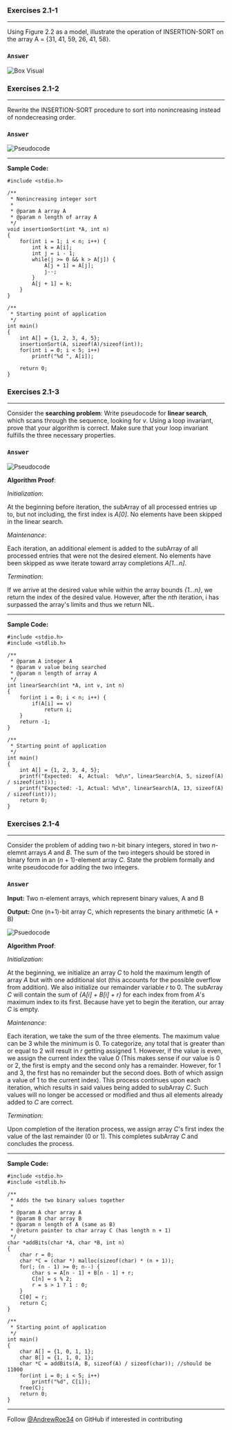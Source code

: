 ### Exercises 2.1-1
***
Using Figure 2.2 as a model, illustrate the operation of INSERTION-SORT on the array A = {31, 41, 59, 26, 41, 58}.

### `Answer`
![Box Visual](https://github.com/AndrewRoe34/CLRS-Solutions/blob/main/C02-Getting-Started/img/insertsort-box.png)

### Exercises 2.1-2
***
Rewrite the INSERTION-SORT procedure to sort into nonincreasing instead of nondecreasing order.

### `Answer`
![Pseudocode](https://github.com/AndrewRoe34/CLRS-Solutions/blob/main/C02-Getting-Started/img/insertsort-perf.png)

***
**Sample Code:**

```
#include <stdio.h>

/**
 * Nonincreasing integer sort
 *
 * @param A array A
 * @param n length of array A
 */
void insertionSort(int *A, int n)
{
    for(int i = 1; i < n; i++) {
        int k = A[i];
        int j = i - 1;
        while(j >= 0 && k > A[j]) {
            A[j + 1] = A[j];
            j--;
        }
        A[j + 1] = k;
    }
}

/**
 * Starting point of application
 */
int main()
{
    int A[] = {1, 2, 3, 4, 5};
    insertionSort(A, sizeof(A)/sizeof(int));
    for(int i = 0; i < 5; i++)
        printf("%d ", A[i]);

    return 0;
}
```

### Exercises 2.1-3
***
Consider the **searching problem**:
<insert image>
Write pseudocode for **linear search**, which scans through the sequence, looking for *v*. Using a loop invariant, prove that your algorithm is correct. Make sure that your loop invariant fulfills the three necessary properties.

### `Answer`
![Pseudocode](https://github.com/AndrewRoe34/CLRS-Solutions/blob/main/C02-Getting-Started/img/linear-search.png)

**Algorithm Proof**:

*Initialization*:
  
At the beginning before iteration, the subArray of all processed entries up to, but not including, the first index is *A[0]*. No elements have been skipped in the linear search.

*Maintenance*:

Each iteration, an additional element is added to the subArray of all processed entries that were not the desired element. No elements have been skipped as wwe iterate toward array completions *A[1...n]*.
  
*Termination*:

If we arrive at the desired value while within the array bounds *{1...n}*, we return the index of the desired value. However, after the *nth* iteration, i has surpassed the array's limits and thus we return NIL.

***
**Sample Code:**

```
#include <stdio.h>
#include <stdlib.h>

/**
 * @param A integer A
 * @param v value being searched
 * @param n length of array A
 */
int linearSearch(int *A, int v, int n)
{
    for(int i = 0; i < n; i++) {
        if(A[i] == v)
            return i;
    }
    return -1;
}

/**
 * Starting point of application
 */
int main()
{
    int A[] = {1, 2, 3, 4, 5};
    printf("Expected:  4, Actual:  %d\n", linearSearch(A, 5, sizeof(A) / sizeof(int)));
    printf("Expected: -1, Actual: %d\n", linearSearch(A, 13, sizeof(A) / sizeof(int)));
    return 0;
}
```
  
### Exercises 2.1-4
***
Consider the problem of adding two *n*-bit binary integers, stored in two *n*-elemnt arrays *A* and *B*. The sum of the two integers should be stored in binary form in an (*n* + 1)-element array *C*. State the problem formally and write pseudocode for adding the two integers.

### `Answer`

**Input:** Two n-element arrays, which represent binary values, A and B
                         
**Output:** One (n+1)-bit array C, which represents the binary arithmetic (A + B)
                         
![Psuedocode](https://github.com/AndrewRoe34/CLRS-Solutions/blob/main/C02-Getting-Started/img/addbits-psuedo.png)

**Algorithm Proof**:

*Initialization*:
  
At the beginning, we initialize an array *C* to hold the maximum length of array *A* but with one additional slot (this accounts for the possible overflow from addition). We also initialize our remainder variable *r* to 0. The subArray *C* will contain the sum of *{A[i] + B[i] + r}* for each index from from *A*'s maximum index to its first. Because have yet to begin the iteration, our array *C* is empty.

*Maintenance*:

Each iteration, we take the sum of the three elements. The maximum value can be 3 while the minimum is 0. To categorize, any total that is greater than or equal to 2 will result in *r* getting assigned 1. However, if the value is even, we assign the current index the value 0 (This makes sense if our value is 0 or 2, the first is empty and the second only has a remainder. However, for 1 and 3, the first has no remainder but the second does. Both of which assign a value of 1 to the current index). This process continues upon each iteration, which results in said values being added to subArray *C*. Such values will no longer be accessed or modified and thus all elements already added to *C* are correct.
  
*Termination*:

Upon completion of the iteration process, we assign array *C*'s first index the value of the last remainder (0 or 1). This completes subArray *C* and concludes the process.
  
***
**Sample Code:**
  
```
#include <stdio.h>
#include <stdlib.h>

/**
 * Adds the two binary values together
 *
 * @param A char array A
 * @param B char array B
 * @param n length of A (same as B)
 * @return pointer to char array C (has length n + 1)
 */
char *addBits(char *A, char *B, int n)
{
    char r = 0;
    char *C = (char *) malloc(sizeof(char) * (n + 1));
    for(; (n - 1) >= 0; n--) {
        char s = A[n - 1] + B[n - 1] + r;
        C[n] = s % 2;
        r = s > 1 ? 1 : 0;
    }
    C[0] = r;
    return C;
}

/**
 * Starting point of application
 */
int main()
{
    char A[] = {1, 0, 1, 1};
    char B[] = {1, 1, 0, 1};
    char *C = addBits(A, B, sizeof(A) / sizeof(char)); //should be 11000
    for(int i = 0; i < 5; i++)
        printf("%d", C[i]);
    free(C);
    return 0;
}
```


***
Follow [@AndrewRoe34](https://github.com/AndrewRoe34) on GitHub if interested in contributing
